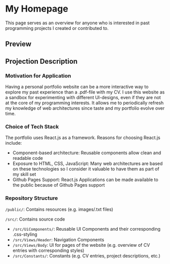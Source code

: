 # My Homepage
This page serves as an overview for anyone who is interested in past programming projects I created or contributed to.

## Preview

## Projection Description

### Motivation for Application
Having a personal portfolio website can be a more interactive way to explore my past experience than a .pdf-file with my CV. I use this website as a sandbox for experimenting with different UI-designs, even if they are not at the core of my programming interests. It allows me to periodically refresh my knowledge of web architectures since taste and my portfolio evolve over time.

### Choice of Tech Stack
The portfolio uses React.js as a framework. Reasons for choosing React.js include:
+ Component-based architecture: Reusable components allow clean and readable code
+ Exposure to HTML, CSS, JavaScript: Many web architectures are based on these technologies so I consider it valuable to have them as part of my skill set
+ Github Pages Support: React.js Applications can be made available to the public because of Github Pages support

### Repository Structure
`/public/`: Contains resources (e.g. images/.txt files)

`/src/`: Contains source code
+ `/src/UiComponents/`: Reusable UI Components and their corresponding .css-styling
+ `/src/Views/Header`: Navigation Components
+ `/src/Views/Body`: UI for pages of the website (e.g. overview of CV entries with corresponding styles)
+ `/src/Constants/`: Constants (e.g. CV entries, project descriptions, etc.)
